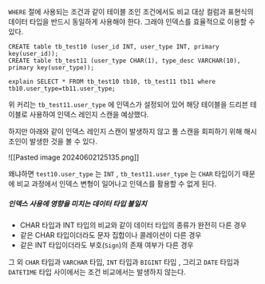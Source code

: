 
`WHERE` 절에 사용되는 조건과 같이 테이블 조인 조건에서도 비교 대상 컬럼과 표현식의 데이터 타입을 반드시 동일하게 사용해야 한다. 그래야 인덱스를 효율적으로 이용할 수 있다. 


```
CREATE table tb_test10 (user_id INT, user_type INT, primary key(user_id));
CREATE table tb_test11 (user_type CHAR(1), type_desc VARCHAR(10), primary key(user_type));
```


```
explain SELECT * FROM tb_test10 tb10, tb_test11 tb11 where tb10.user_type=tb11.user_type;
```

위 커리는  `tb_test11.user_type` 에 인덱스가 설정되어 있어 해당 테이블을 드리븐 테이블로 사용하여 인덱스 레인지 스캔을 예상했다.

하지만 아래와 같이 인덱스 레인지 스캔이 발생하지 않고 풀 스캔을 회피하기 위해 해시 조인이 발생한 것을 볼 수 있다.

![[Pasted image 20240602125135.png]]


왜냐하면 `test10.user_type` 는 `INT` , `tb_test11.user_type` 는 `CHAR` 타입이기 때문에 비교 과정에서 인덱스 변형이 일어나고 인덱스를 활용할 수 없게 된다.

##### 인덱스 사용에 영향을 미치는 데이터 타입 불일치

- CHAR 타입과 INT 타입의 비교와 같이 데이터 타입의 종류가 완전히 다른 경우
- 같은 CHAR 타입이더라도 문자 집합이나 콜레이션이 다른 경우
- 같은 INT 타입이더라도 부호(`Sign`)의 존재 여부가 다른 경우

그 외 `CHAR` 타입과  `VARCHAR` 타입, `INT` 타입과 `BIGINT` 타입 , 그리고 `DATE` 타입과 `DATETIME` 타입 사이에서는 조건 비교에서는 발생하지 않는다. 

